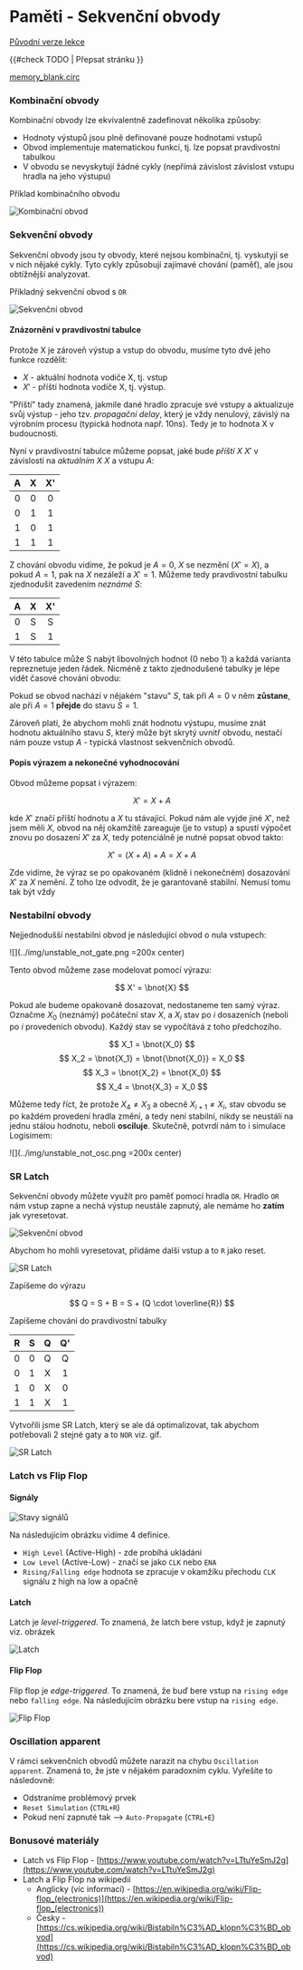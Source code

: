 # Paměti - Sekvenční obvody

[Původní verze lekce](https://docs.google.com/document/d/1hbCvrRHl9PXsvyi_1CMGn6c9GZXuJLbwN8DUxsdF6Zg/edit)

{{#check TODO | Přepsat stránku }}

[memory_blank.circ](../logisim/memory_blank.circ)

### Kombinační obvody

Kombinační obvody lze ekvivalentně zadefinovat několika způsoby:

- Hodnoty výstupů jsou plně definované pouze hodnotami vstupů
- Obvod implementuje matematickou funkci, tj. lze popsat pravdivostní tabulkou
- V obvodu se nevyskytují žádné cykly (nepřímá závislost závislost vstupu hradla na jeho výstupu)

Příklad kombinačního obvodu

![Kombinační obvod](../img/kombinacni-1.png)

### Sekvenční obvody

Sekvenční obvody jsou ty obvody, které nejsou kombinační, tj. vyskutyjí se v nich nějaké cykly. Tyto cykly způsobují zajímavé chování (paměť), ale jsou obtížnější analyzovat.

Příkladný sekvenční obvod s `OR`

![Sekvenční obvod](../img/sekvencni-1.png)


#### Znázornění v pravdivostní tabulce

Protože X je zároveň výstup a vstup do obvodu, musíme tyto dvě jeho funkce rozdělit:

- $X$ - aktuální hodnota vodiče X, tj. vstup
- $X'$ - příští hodnota vodiče X, tj. výstup.

"Příští" tady znamená, jakmile dané hradlo zpracuje své vstupy a aktualizuje svůj výstup - jeho tzv. *propagační delay*, který je vždy nenulový, závislý na výrobním procesu (typická hodnota např. 10ns). Tedy je to hodnota X v budoucnosti.

Nyní v pravdivostní tabulce můžeme popsat, jaké bude *příští X* $X'$ v závislosti na *aktuálním X* $X$ a vstupu $A$:

| A | X | X' |
|:-:|:-:|:--:|
| 0 | 0 | 0  |
| 0 | 1 | 1  |
| 1 | 0 | 1  |
| 1 | 1 | 1  |

Z chování obvodu vidíme, že pokud je $A=0$, $X$ se nezmění ($X'=X$), a pokud $A=1$, pak na $X$ nezáleží a $X'=1$. Můžeme tedy pravdivostní tabulku zjednodušit zavedením *neznámé* $S$:

| A | X | X' |
|:-:|:-:|:--:|
| 0 | S | S  |
| 1 | S | 1  |

V této tabulce může S nabýt libovolných hodnot ($0$ nebo $1$) a každá varianta repreznetuje jeden řádek. Nicméně z takto zjednodušené tabulky je lépe vidět časové chování obvodu:

Pokud se obvod nachází v nějakém "stavu" $S$, tak při $A=0$ v něm **zůstane**, ale při $A=1$ **přejde** do stavu $S=1$.

Zároveň platí, že abychom mohli znát hodnotu výstupu, musíme znát hodnotu aktuálního stavu $S$, který může být skrytý uvnitř obvodu, nestačí nám pouze vstup $A$ - typická vlastnost sekvenčních obvodů.

#### Popis výrazem a nekonečné vyhodnocování

Obvod můžeme popsat i výrazem:

$$ X' = X + A $$

kde $X'$ značí příští hodnotu a $X$ tu stávající. Pokud nám ale vyjde jiné $X'$, než jsem měli $X$, obvod na něj okamžitě zareaguje (je to vstup) a spustí výpočet znovu po dosazení $X'$ za $X$, tedy potenciálně je nutné popsat obvod takto:

$$ X' = (X + A) + A = X + A $$

Zde vidíme, že výraz se po opakovaném (klidně i nekonečném) dosazování $X'$ za $X$ nemění. Z toho lze odvodit, že je garantovaně stabilní. Nemusí tomu tak být vždy

### Nestabilní obvody

Nejjednodušší nestabilní obvod je následující obvod o nula vstupech:

![](../img/unstable_not_gate.png =200x center)

Tento obvod můžeme zase modelovat pomocí výrazu:

$$ X' = \bnot{X} $$

Pokud ale budeme opakovaně dosazovat, nedostaneme ten samý výraz. Označme $X_0$ (neznámý) počáteční stav $X$, a $X_i$ stav po $i$ dosazeních (neboli po $i$ provedeních obvodu). Každý stav se vypočítává z toho předchozího.

$$ X_1 = \bnot{X_0} $$
$$ X_2 = \bnot{X_1} = \bnot{\bnot{X_0}} = X_0 $$
$$ X_3 = \bnot{X_2} = \bnot{X_0} $$
$$ X_4 = \bnot{X_3} = X_0 $$

Můžeme tedy říct, že protože $X_4 \neq X_3$ a obecně $X_{i+1} \neq X_i$, stav obvodu se po každém provedení hradla změní, a tedy není stabilní, nikdy se neustálí na jednu stálou hodnotu, neboli **osciluje**. Skutečně, potvrdí nám to i simulace Logisimem:

![](../img/unstable_not_osc.png =200x center)

### SR Latch

Sekvenční obvody můžete využít pro paměť pomocí hradla `OR`. Hradlo `OR` nám vstup zapne a nechá výstup neustále zapnutý, ale nemáme ho **zatím** jak vyresetovat.

![Sekvenční obvod](../img/sekvencni-1.png)

Abychom ho mohli vyresetovat, přidáme další vstup a to `R` jako reset.

![SR Latch](../img/rookie-sr-latch.png)

Zapíšeme do výrazu

$$ Q = S + B = S + (Q \cdot \overline{R}) $$

Zapíšeme chování do pravdivostní tabulky

| R | S | Q | Q' |
|:-:|:-:|:-:|:--:|
| 0 | 0 | Q | Q |
| 0 | 1 | X | 1 |
| 1 | 0 | X | 0 |
| 1 | 1 | X | 1 |

Vytvořili jsme SR Latch, který se ale dá optimalizovat, tak abychom potřebovali 2 stejné gaty a to `NOR` viz. gif.

![SR Latch](../img/sr-latch-gif.gif)

### Latch vs Flip Flop

#### Signály

![Stavy signálů](../img/signal-states.png)

Na následujícím obrázku vidíme 4 definice.

- `High Level` (Active-High) - zde probíhá ukládání
- `Low Level` (Active-Low) - značí se jako `CLK` nebo `ENA`
- `Rising/Falling edge` hodnota se zpracuje v okamžíku přechodu `CLK` signálu z high na low a opačně

#### Latch

Latch je *level-triggered*. To znamená, že latch bere vstup, když je zapnutý viz. obrázek

![Latch](../img/signal-latch.png)

#### Flip Flop

Flip flop je *edge-triggered*. To znamená, že buď bere vstup na `rising edge` nebo `falling edge`. Na následujícím obrázku bere vstup na `rising edge`.

![Flip Flop](../img/signal-flip-flop.png)


### Oscillation apparent

V rámci sekvenčních obvodů můžete narazit na chybu `Oscillation apparent`. Znamená to, že jste v nějakém paradoxním cyklu. Vyřešíte to následovně:
- Odstraníme problémový prvek
- `Reset Simulation` (`CTRL+R`)
- Pokud není zapnuté tak --> `Auto-Propagate` (`CTRL+E`) 

### Bonusové materiály

-  Latch vs Flip Flop - [https://www.youtube.com/watch?v=LTtuYeSmJ2g](https://www.youtube.com/watch?v=LTtuYeSmJ2g)
- Latch a Flip Flop na wikipedii
    - Anglicky (víc informací) - [https://en.wikipedia.org/wiki/Flip-flop_(electronics)](https://en.wikipedia.org/wiki/Flip-flop_(electronics))
    - Česky - [https://cs.wikipedia.org/wiki/Bistabiln%C3%AD_klopn%C3%BD_obvod](https://cs.wikipedia.org/wiki/Bistabiln%C3%AD_klopn%C3%BD_obvod)